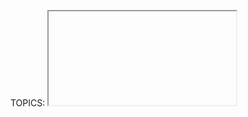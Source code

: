 TOPICS: <iframe>

# `<iframe>`

The **HTML Inline Frame element (`<iframe>`)** represents a nested browsing context, embedding
another HTML page into the current one.

Each embedded browsing context has its own session history and document. The browsing context that
embeds the others is called the parent browsing context. The topmost browsing context — the one with
no parent — is usually the browser window, represented by the Window object.

!!! error ""
    Because each browsing context is a complete document environment, every `<iframe>` in a page requires
    increased memory and other computing resources. While theoretically you can use as many
    `<iframe>`s as you like, check for performance problems.

|  |  |
| :-- | :-- |
| **Content categories** | Flow content, phrasing content, embedded content, interactive content, palpable content.|
| **Permitted content** | Fallback content, i.e. content that is normally not rendered, but that browsers not supporting the `<iframe>` element will render. (RSS readers and email clients often show the fallback content instead.)|
| **Tag omission** | None, both the starting and ending tag are mandatory.|
| **Permitted parents** | Any element that accepts embedded content.|
| **Permitted ARIA roles** | `application`, `document`, `img` |
| **DOM interface** | `HTMLIFrameElement` |

## Attributes

This element includes the [global attributes](/en/webfrontend/HTML_Global_Attributes).

| Attribute | Description |
| :-- | :-- |
| `allow` | Specifies a feature policy for the `<iframe>`.
| `allowfullscreen` | Set to `true` if the `<iframe>` can activate fullscreen mode by calling the `requestFullscreen()` method.<br>**Note:** This attribute is considered a legacy attribute and redefined as allow="fullscreen".
| `allowpaymentrequest` | Set to `true` if a cross-origin `<iframe>` should be allowed to invoke the Payment Request API.<br>**Note:** This attribute is considered a legacy attribute and redefined as `allow="payment"`.
| `csp` | A Content Security Policy enforced for the embedded resource. See `HTMLIFrameElement.csp` for details.
| `height` | The height of the frame in CSS pixels. Default is `150`.
| `importance` | The download priority of the resource in the `<iframe>`'s `src` attribute. Allowed values:<br>`auto (default)`<br>No preference. The browser uses its own heuristics to decide the priority of the resource.<br>`high`<br>The resource should be downloaded before other lower-priority page resources.<br>`low`<br>The resource should be downloaded after other higher-priority page resources.
| `name` |A targetable name for the embedded browsing context. This can be used in the target attribute of the [`<a>`](/en/webfrontend/<a>), [`<form>`](/en/webfrontend/<form>), or [`<base>`](/en/webfrontend/<base>) elements; the formtarget attribute of the [`<input>`](/en/webfrontend/<input>) or [`<button>`](/en/webfrontend/<button>) elements; or the windowName parameter in the `window.open()` method.
| `referrerpolicy` | Indicates which referrer to send when fetching the frame's resource:<br>`no-referrer`: The Referer header will not be sent.<br>`no-referrer-when-downgrade` (default): The `Referer` header will not be sent to origins without TLS (HTTPS).<br>`origin`: The sent referrer will be limited to the origin of the referring page: its scheme, host, and port.<br>`origin-when-cross-origin`: The referrer sent to other origins will be limited to the scheme, the host, and the port. Navigations on the same origin will still include the path.<br>`same-origin`: A referrer will be sent for same origin, but cross-origin requests will contain no referrer information.<br>`strict-origin`: Only send the origin of the document as the referrer when the protocol security level stays the same (HTTPS→HTTPS), but don't send it to a less secure destination (HTTPS→HTTP).<br>`strict-origin-when-cross-origin`: Send a full URL when performing a same-origin request, only send the origin when the protocol security level stays the same (HTTPS→HTTPS), and send no header to a less secure destination (HTTPS→HTTP).<br>`unsafe-url`: The referrer will include the origin and the path (but not the fragment, password, or username). This value is unsafe, because it leaks origins and paths from TLS-protected resources to insecure origins.
| `sandbox` | Applies extra restrictions to the content in the frame. The value of the attribute can either be empty to apply all restrictions, or space-separated tokens to lift particular restrictions:<br>`allow-forms`: Allows the resource to submit forms. If this keyword is not used, form submission is blocked.<br>`allow-modals`: Lets the resource [open modal windows](https://html.spec.whatwg.org/multipage/origin.html#sandboxed-modals-flag).<br>`allow-orientation-lock`: Lets the resource lock the screen orientation.<br>`allow-pointer-lock`: Lets the resource use the Pointer Lock API.<br>`allow-popups`: Allows popups (such as `window.open()`, `target="_blank"`, or `showModalDialog()`). If this keyword is not used, the popup will silently fail to open.<br>`allow-popups-to-escape-sandbox`: Lets the sandboxed document open new windows without those windows inheriting the sandboxing. For example, this can safely sandbox an advertisement without forcing the same restrictions upon the page the ad links to.<br>`allow-presentation`: Lets the resource start a presentation session.<br>`allow-same-origin`: If this token is not used, the resource is treated as being from a special origin that always fails the same-origin policy.<br>`allow-scripts`: Lets the resource run scripts (but not create popup windows).<br>`allow-storage-access-by-user-activation` : Lets the resource request access to the parent's storage capabilities with the Storage Access API.<br>`allow-top-navigation`: Lets the resource navigate the top-level browsing context (the one named _top).<br>`allow-top-navigation-by-user-activation`: Lets the resource navigate the top-level browsing context, but only if initiated by a user gesture.<br>`allow-downloads-without-user-activation` : Allows for downloads to occur without a gesture from the user.<br>**Notes about sandboxing:**<br>When the embedded document has the same origin as the embedding page, it is strongly discouraged to use both allow-scripts and allow-same-origin, as that lets the embedded document remove the sandbox attribute — making it no more secure than not using the sandbox attribute at all.<br>Sandboxing is useless if the attacker can display content outside a sandboxed iframe — such as if the viewer opens the frame in a new tab. Such content should be also served from a separate origin to limit potential damage.<br>The sandbox attribute is unsupported in Internet Explorer 9 and earlier.
| `src` | The URL of the page to embed. Use a value of about:blank to embed an empty page that conforms to the same-origin policy. Also note that programatically removing an `<iframe>`'s src attribute (e.g. via `Element.removeAttribute()`) causes `about:blank` to be loaded in the frame in Firefox (from version 65), Chromium-based browsers, and Safari/iOS.
| `srcdoc` | Inline HTML to embed, overriding the `src` attribute. If a browser does not support the srcdoc attribute, it will fall back to the URL in the `src` attribute.
| `width` | The width of the frame in CSS pixels. Default is `300`.<br>**Non-standard attributes**:
| `mozbrowser` | See bug 1318532 for exposing this to WebExtensions in Firefox.

Makes the `<iframe>` act like a top-level browser window. See Browser API for details.
**Available only to WebExtensions**.

## Scripting

Inline frames, like `<frame>` elements, are included in the `window.frames` pseudo-array.

With the DOM `HTMLIFrameElement` object, scripts can access the `window` object of
the framed resource via the `contentWindow` property. The `contentDocument` property
refers to the `document` inside the `<iframe>`, same as `contentWindow.document`.

From the inside of a frame, a script can get a reference to its parent window with `window.parent`.

Script access to a frame's content is subject to the same-origin policy. Scripts cannot access most
properties in other window objects if the script was loaded from a different origin, including
scripts inside a frame accessing the frame's parent. Cross-origin communication can be
achieved using `Window.postMessage()`.

## Positioning and scaling

As a replaced element, the position, alignment, and scaling of the embedded document within
the `<iframe>` element's box, can be adjusted with the `object-position`
and `object-fit` properties.

## Examples

### A simple `<iframe>`

An `<iframe>` in action. After creating the frame, when the user clicks a button,
its title is displayed in an alert.

```html
<iframe src="https://mdn-samples.mozilla.org/snippets/html/iframe-simple-contents.html"
        title="iframe Example 1"
        width="400"
        height="300">
</iframe>
```

### Open a link in an `<iframe>` in another tab

In this example, a Google map is displayed in a frame;

```html
<iframe id="Example2"
    title="iframe Example 2"
    width="400" height="300"
    style="border:none;"
    src="https://maps.google.com/maps?f=q&source=s_q&q=buenos+aires&sll=37.0625,-95.677068&sspn=38.638819,80.859375&t=h&hnear=Buenos+Aires,+Argentina&z=11&ll=-34.603723,-58.381593&output=embed">
</iframe>
```

## Accessibility Concerns

People navigating with assistive technology such as a screen reader can use the
`title` attribute on an `iframe` to label its content.
The title's value should concisely describe the embedded content:

```html
<iframe title="Wikipedia page for Avocados" src="https://en.wikipedia.org/wiki/Avocado"></iframe>
```

Without this title, they have to navigate into the `iframe` to determine what its embedded content is.
This context shift can be confusing and time-consuming, especially for pages with multiple
`<iframe>`s and/or if embeds contain interactive content like video or audio.
